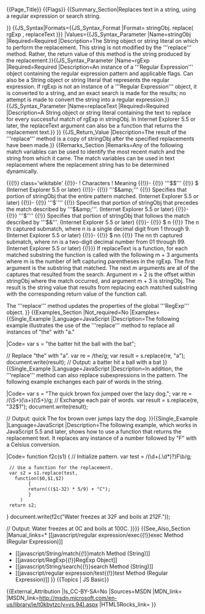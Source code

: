 {{Page_Title}}
{{Flags}}
{{Summary_Section|Replaces text in a string, using a regular expression or search string.

}}
{{JS_Syntax|Formats={{JS_Syntax_Format
|Format= stringObj. replace( rgExp , replaceText )}}
|Values={{JS_Syntax_Parameter
|Name=stringObj
|Required=Required
|Description=The String object or string literal on which to perform the replacement. This string is not modified by the '''replace''' method. Rather, the return value of this method is the string produced by the replacement.}}{{JS_Syntax_Parameter
|Name=rgExp
|Required=Required
|Description=An instance of a '''Regular Expression''' object containing the regular expression pattern and applicable flags. Can also be a String object or string literal that represents the regular expression. If rgExp is not an instance of a '''Regular Expression''' object, it is converted to a string, and an exact search is made for the results; no attempt is made to convert the string into a regular expression.}}{{JS_Syntax_Parameter
|Name=replaceText
|Required=Required
|Description=A String object or string literal containing the text to replace for every successful match of rgExp in stringObj. In Internet Explorer 5.5 or later, the replaceText argument can also be a function that returns the replacement text.}}
}}
{{JS_Return_Value
|Description=The result of the '''replace''' method is a copy of stringObj after the specified replacements have been made.}}
{{Remarks_Section
|Remarks=Any of the following match variables can be used to identify the most recent match and the string from which it came. The match variables can be used in text replacement where the replacement string has to be determined dynamically.

{{{!}} class='wikitable'
{{!}}-
! Characters
! Meaning
{{!}}-
{{!}} '''$$'''
{{!}} $ (Internet Explorer 5.5 or later)
{{!}}-
{{!}} '''$&amp;'''
{{!}} Specifies that portion of stringObj that the entire pattern matched. (Internet Explorer 5.5 or later)
{{!}}-
{{!}} '''$`'''
{{!}} Specifies that portion of stringObj that precedes the match described by '''$&amp;'''. (Internet Explorer 5.5 or later)
{{!}}-
{{!}} '''$''''
{{!}} Specifies that portion of stringObj that follows the match described by '''$&amp;'''. (Internet Explorer 5.5 or later)
{{!}}-
{{!}} $ n
{{!}} The n th captured submatch, where n is a single decimal digit from 1 through 9. (Internet Explorer 5.5 or later)
{{!}}-
{{!}} $ nn
{{!}} The nn th captured submatch, where nn is a two-digit decimal number from 01 through 99. (Internet Explorer 5.5 or later)
{{!}}} 
If replaceText is a function, for each matched substring the function is called with the following m + 3 arguments where m is the number of left capturing parentheses in the rgExp. The first argument is the substring that matched. The next m arguments are all of the captures that resulted from the search. Argument m + 2 is the offset within stringObj where the match occurred, and argument m + 3 is stringObj. The result is the string value that results from replacing each matched substring with the corresponding return value of the function call.

The '''replace''' method updates the properties of the global '''RegExp''' object.
}}
{{Examples_Section
|Not_required=No
|Examples={{Single_Example
|Language=JavaScript
|Description=The following example illustrates the use of the '''replace''' method to replace all instances of "the" with "a."

|Code= var s = "the batter hit the ball with the bat";
 
 // Replace "the" with "a".
 var re = /the/g;
 var result = s.replace(re, "a");
 document.write(result);
 // Output: a batter hit a ball with a bat
}}{{Single_Example
|Language=JavaScript
|Description=In addition, the '''replace''' method can also replace subexpressions in the pattern. The following example exchanges each pair of words in the string.

|Code= var s = "The quick brown fox jumped over the lazy dog.";
 var re = /(\S+)(\s+)(\S+)/g;
 // Exchange each pair of words.
 var result = s.replace(re, "$3$2$1");
 document.write(result);
 
 // Output:  quick The fox brown over jumps lazy the dog.
}}{{Single_Example
|Language=JavaScript
|Description=The following example, which works in JavaScript 5.5 and later, shows how to use a function that returns the replacement text. It replaces any instance of a number followed by "F" with a Celsius conversion.

|Code= function f2c(s1) {
     // Initialize pattern.
     var test = /(\d+(\.\d*)?)F\b/g;
 
     // Use a function for the replacement.
     var s2 = s1.replace(test,
       function($0,$1,$2)
            { 
            return((($1-32) * 5/9) + "C");
            }
         )
     return s2;
 }
 document.write(f2c("Water freezes at 32F and boils at 212F."));
 
 // Output: Water freezes at 0C and boils at 100C.
}}}}
{{See_Also_Section
|Manual_links=* [[javascript/regular expression/exec{{!}}exec Method (Regular Expression)]]
* [[javascript/String/match{{!}}match Method (String)]]
* [[javascript/RegExp{{!}}RegExp Object]]
* [[javascript/String/search{{!}}search Method (String)]]
* [[javascript/regular expression/test{{!}}test Method (Regular Expression)]]
}}
{{Topics | JS Basic}}

{{External_Attribution
|Is_CC-BY-SA=No
|Sources=MSDN
|MDN_link=
|MSDN_link=http://msdn.microsoft.com/en-us/library/ie/t0kbytzc(v=vs.94).aspx
|HTML5Rocks_link=
}}